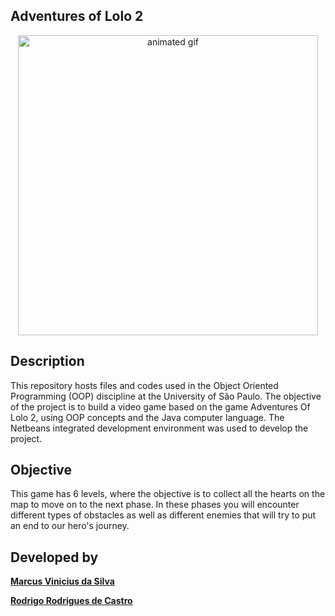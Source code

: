 ## Adventures of Lolo 2

<div align ="center">
  <img src="game.gif" width="480px" alt="animated gif"/>
</div>


## Description

This repository hosts files and codes used in the Object Oriented Programming (OOP) discipline at the University of São Paulo. The objective of the project is to build a video game based on the game Adventures Of Lolo 2, using OOP concepts and the Java computer language. The Netbeans integrated development environment was used to develop the project.

## Objective

This game has 6 levels, where the objective is to collect all the hearts on the map to move on to the next phase. In these phases you will encounter different types of obstacles as well as different enemies that will try to put an end to our hero's journey.

## Developed by

**[Marcus Vinicius da Silva](www.linkedin.com/in/silvamarcuss)**

**[Rodrigo Rodrigues de Castro](https://www.linkedin.com/in/rodrigorcz)**
